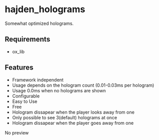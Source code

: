 # hajden_holograms
Somewhat optimized holograms.

## <b>Requirements</b>
- ox_lib

## <b>Features</b>
- Framework independent
- Usage depends on the hologram count (0.01-0.03ms per hologram)
- Usage 0.0ms when no holograms are shown
- Configurable
- Easy to Use
- Free
- Hologram dissapear when the player looks away from one
- Only possible to see 3(default) holograms at once
- Hologram dissapear when the player goes away from one

No preview
